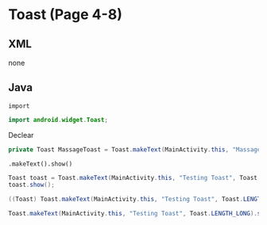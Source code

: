 # Toast (Page 4-8)
## XML
none
## Java
`import`
```Java
import android.widget.Toast;
```
Declear
```java
private Toast MassageToast = Toast.makeText(MainActivity.this, "MassageToast", Toast.LENGTH_LONG);
```
`.makeText().show()`
```java
Toast toast = Toast.makeText(MainActivity.this, "Testing Toast", Toast.LENGTH_LONG);
toast.show();
```
```java
((Toast) Toast.makeText(MainActivity.this, "Testing Toast", Toast.LENGTH_LONG)).show();
```
```java
Toast.makeText(MainActivity.this, "Testing Toast", Toast.LENGTH_LONG).show();
```